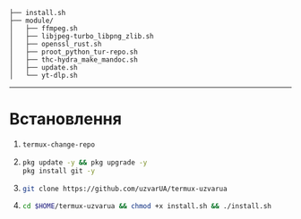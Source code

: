 ```
├── install.sh
├── module/
│   ├── ffmpeg.sh
│   ├── libjpeg-turbo_libpng_zlib.sh
│   ├── openssl_rust.sh
│   ├── proot_python_tur-repo.sh
│   ├── thc-hydra_make_mandoc.sh
│   ├── update.sh
│   └── yt-dlp.sh

```
***

# Встановлення 
1. ```bash
   termux-change-repo
   ```
2. ```bash
   pkg update -y && pkg upgrade -y
   pkg install git -y
   ```
3. ```bash
   git clone https://github.com/uzvarUA/termux-uzvarua
   ```
4. ```bash
   cd $HOME/termux-uzvarua && chmod +x install.sh && ./install.sh
   ```
